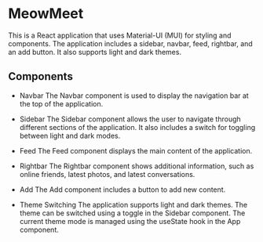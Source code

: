 # MeowMeet

This is a React application that uses Material-UI (MUI) for styling and components. The application includes a sidebar, navbar, feed, rightbar, and an add button. It also supports light and dark themes.


## Components

- Navbar
The Navbar component is used to display the navigation bar at the top of the application.

- Sidebar
The Sidebar component allows the user to navigate through different sections of the application. It also includes a switch for toggling between light and dark modes.

- Feed
The Feed component displays the main content of the application.

- Rightbar
The Rightbar component shows additional information, such as online friends, latest photos, and latest conversations.

- Add
The Add component includes a button to add new content.

- Theme Switching
The application supports light and dark themes. The theme can be switched using a toggle in the Sidebar component. The current theme mode is managed using the useState hook in the App component.

